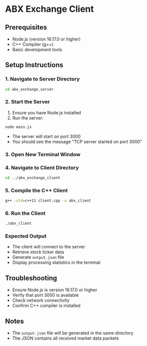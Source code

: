 # ABX Exchange Client

## Prerequisites
- Node.js (version 16.17.0 or higher)
- C++ Compiler (g++)
- Basic development tools

## Setup Instructions

### 1. Navigate to Server Directory
```bash
cd abx_exchange_server
```

### 2. Start the Server
1. Ensure you have Node.js installed
2. Run the server:
```bash
node main.js
```
- The server will start on port 3000
- You should see the message "TCP server started on port 3000"

### 3. Open New Terminal Window

### 4. Navigate to Client Directory
```bash
cd ../abx_exchange_client
```

### 5. Compile the C++ Client
```bash
g++ -std=c++11 client.cpp -o abx_client
```

### 6. Run the Client
```bash
./abx_client
```

### Expected Output
- The client will connect to the server
- Retrieve stock ticker data
- Generate `output.json` file
- Display processing statistics in the terminal

## Troubleshooting
- Ensure Node.js is version 16.17.0 or higher
- Verify that port 3000 is available
- Check network connectivity
- Confirm C++ compiler is installed

## Notes
- The `output.json` file will be generated in the same directory
- The JSON contains all received market data packets
